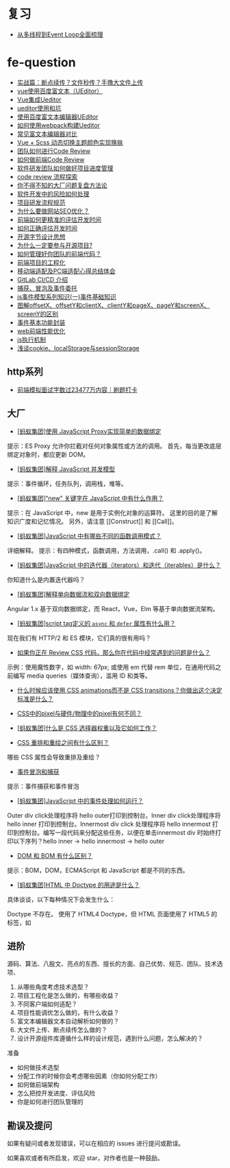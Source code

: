 # 复习

- [从多线程到Event Loop全面梳理](https://juejin.cn/post/6844903919789801486)

# fe-question

- [实战篇：断点续传？文件秒传？手撸大文件上传](https://github.com/ChickenDreamFactory/fe-question/issues/1)
- [vue使用百度富文本（UEditor）](https://github.com/ChickenDreamFactory/fe-question/issues/2)
- [Vue集成Ueditor](https://github.com/ChickenDreamFactory/fe-question/issues/3)
- [ueditor使用和坑](https://github.com/ChickenDreamFactory/fe-question/issues/4)
- [使用百度富文本编辑器UEditor](https://github.com/ChickenDreamFactory/fe-question/issues/5)
- [如何使用webpack构建Ueditor](https://github.com/ChickenDreamFactory/fe-question/issues/6)
- [常见富文本编辑器对比](https://github.com/ChickenDreamFactory/fe-question/issues/7)
- [Vue + Scss 动态切换主题颜色实现换肤](https://github.com/ChickenDreamFactory/fe-question/issues/8)
- [团队如何进行Code Review](https://github.com/ChickenDreamFactory/fe-question/issues/9)
- [如何做前端Code Review](https://github.com/ChickenDreamFactory/fe-question/issues/10)
- [软件研发团队如何做好项目进度管理](https://github.com/ChickenDreamFactory/fe-question/issues/11)
- [code review 流程探索](https://github.com/ChickenDreamFactory/fe-question/issues/12)
- [你不得不知的大厂问题复盘方法论](https://github.com/ChickenDreamFactory/fe-question/issues/13)
- [软件开发中的风险如何处理](https://github.com/ChickenDreamFactory/fe-question/issues/14)
- [项目研发流程规范](https://github.com/ChickenDreamFactory/fe-question/issues/15)
- [为什么要做网站SEO优化？](https://github.com/ChickenDreamFactory/fe-question/issues/16)
- [前端如何更精准的评估开发时间](https://github.com/ChickenDreamFactory/fe-question/issues/17)
- [如何正确评估开发时间](https://github.com/ChickenDreamFactory/fe-question/issues/18)
- [开源字节设计思想](https://github.com/ChickenDreamFactory/fe-question/issues/19)
- [为什么一定要参与开源项目?](https://github.com/ChickenDreamFactory/fe-question/issues/20)
- [如何管理好你团队的前端代码？](https://github.com/ChickenDreamFactory/fe-question/issues/21)
- [前端项目的工程化](https://github.com/ChickenDreamFactory/fe-question/issues/22)
- [移动端适配及PC端适配心得总结体会](https://github.com/ChickenDreamFactory/fe-question/issues/23)
- [GitLab CI/CD 介绍](https://github.com/ChickenDreamFactory/fe-question/issues/24)
- [捕获、冒泡及事件委托](https://liu97.github.io/2018/03/12/js%E4%BA%8B%E4%BB%B6%E6%A8%A1%E5%9E%8B%E7%B3%BB%E5%88%97%E7%9F%A5%E8%AF%86%E4%BA%8C/)
- [js事件模型系列知识(一)事件基础知识](https://liu97.github.io/2018/03/11/js%E4%BA%8B%E4%BB%B6%E6%A8%A1%E5%9E%8B%E7%B3%BB%E5%88%97%E7%9F%A5%E8%AF%86%E4%B8%80%E4%BA%8B%E4%BB%B6%E5%9F%BA%E7%A1%80%E7%9F%A5%E8%AF%86/)
- [图解offsetX、offsetY和clientX、clientY和pageX、pageY和screenX、screenY的区别](https://blog.csdn.net/qq_44603011/article/details/117768212)
- [事件基本功能封装](https://liu97.github.io/2018/03/22/%E4%BA%8B%E4%BB%B6%E5%9F%BA%E6%9C%AC%E5%8A%9F%E8%83%BD%E5%B0%81%E8%A3%85/)
- [web前端性能优化](https://liu97.github.io/2018/03/20/web%E5%89%8D%E7%AB%AF%E6%80%A7%E8%83%BD%E4%BC%98%E5%8C%96-%E8%BD%AC%E8%BD%BD/)
- [js执行机制](https://liu97.github.io/2018/03/28/js%E6%89%A7%E8%A1%8C%E6%9C%BA%E5%88%B6/)
- [浅谈cookie、localStorage与sessionStorage](https://liu97.github.io/2018/03/17/%E6%B5%85%E8%B0%88cookie%E4%B8%8Eweb%E5%AD%98%E5%82%A8/)

## http系列

- [前端模拟面试字数过23477万内容｜刷题打卡](https://juejin.cn/post/6948576107163549732)

## 大厂

- [[蚂蚁集团]使用 JavaScript Proxy实现简单的数据绑定](https://github.com/mqyqingfeng/frontend-interview-question-and-answer/issues/59)

提示：ES Proxy 允许你拦截对任何对象属性或方法的调用。 首先，每当更改底层绑定对象时，都应更新 DOM。

- [[蚂蚁集团]解释 JavaScript 并发模型](https://github.com/mqyqingfeng/frontend-interview-question-and-answer/issues/60)

提示：事件循环，任务队列，调用栈，堆等。

- [[蚂蚁集团]“new” 关键字在 JavaScript 中有什么作用？](https://github.com/mqyqingfeng/frontend-interview-question-and-answer/issues/61)

提示：在 JavaScript 中，new 是用于实例化对象的运算符。 这里的目的是了解知识广度和记忆情况。
另外，请注意 [[Construct]] 和 [[Call]]。

- [[蚂蚁集团]JavaScript 中有哪些不同的函数调用模式？](https://github.com/mqyqingfeng/frontend-interview-question-and-answer/issues/62)

详细解释。 提示：有四种模式，函数调用，方法调用，.call() 和 .apply()。

- [[蚂蚁集团]JavaScript 中的迭代器（iterators）和迭代（iterables）是什么？](https://github.com/mqyqingfeng/frontend-interview-question-and-answer/issues/63)

 你知道什么是内置迭代器吗？
 
 - [[蚂蚁集团]解释单向数据流和双向数据绑定](https://github.com/mqyqingfeng/frontend-interview-question-and-answer/issues/64)

Angular 1.x 基于双向数据绑定，而 React，Vue，Elm 等基于单向数据流架构。

- [[蚂蚁集团]script tag定义的 `async` 和 `defer` 属性有什么用？](https://github.com/mqyqingfeng/frontend-interview-question-and-answer/issues/65)

现在我们有 HTTP/2 和 ES 模块，它们真的很有用吗？

- [如果你正在 Review CSS 代码，那么你在代码中经常遇到的问题是什么？]()

示例：使用魔性数字，如 width: 67px; 或使用 em 代替 rem 单位，在通用代码之前编写 media queries（媒体查询），滥用 ID 和类等。

- [什么时候应该使用 CSS animations而不是 CSS transitions？你做出这个决定标准是什么？]()

- [CSS中的pixel与硬件/物理中的pixel有何不同？]()

- [[蚂蚁集团]什么是 CSS 选择器权重以及它如何工作？](https://github.com/mqyqingfeng/frontend-interview-question-and-answer/issues/66)

- [CSS 重排和重绘之间有什么区别？]()

哪些 CSS 属性会导致重排及重绘？

- [事件冒泡和捕获]()

提示：事件捕获和事件冒泡

- [[蚂蚁集团]JavaScript 中的事件处理如何运行？](https://github.com/mqyqingfeng/frontend-interview-question-and-answer/issues/67)

Outer div click处理程序将 hello outer打印到控制台。Inner div click处理程序将 hello inner 打印到控制台。Innermost div click 处理程序将 hello innermost 打印到控制台。编写一段代码来分配这些任务，以便在单击innermost div 时始终打印以下序列？hello inner → hello innermost → hello outer

- [DOM 和 BOM 有什么区别？]()

提示：BOM，DOM，ECMAScript 和 JavaScript 都是不同的东西。

- [[蚂蚁集团]HTML 中 Doctype 的用途是什么？](https://github.com/mqyqingfeng/frontend-interview-question-and-answer/issues/68)

具体谈谈，以下每种情况下会发生什么：

Doctype 不存在。
使用了 HTML4 Doctype，但 HTML 页面使用了 HTML5 的标签，如 <audio> 或 <video>。它会导致任何错误吗？
使用了无效的 Doctype。
 
## 进阶

源码、算法、八股文、亮点的东西、擅长的方面、自己优势、规范、团队、技术选项、

1. 从哪些角度考虑技术选型？
2. 项目工程化是怎么做的，有哪些收益？
3. 不同客户端如何适配？
4. 项目性能调优怎么做的，有什么收益？
5. 富文本编辑器文本自动解析如何做的？
6. 大文件上传、断点续传怎么做的？
7. 设计开源组件库遵循什么样的设计规范，遇到什么问题，怎么解决的？

准备

- 如何做技术选型
- 分配工作的时候你会考虑哪些因素（你如何分配工作）
- 如何做前端架构
- 怎么把控开发进度、评估风险
- 你是如何进行团队管理的

## 勘误及提问

如果有疑问或者发现错误，可以在相应的 issues 进行提问或勘误。

如果喜欢或者有所启发，欢迎 star，对作者也是一种鼓励。
